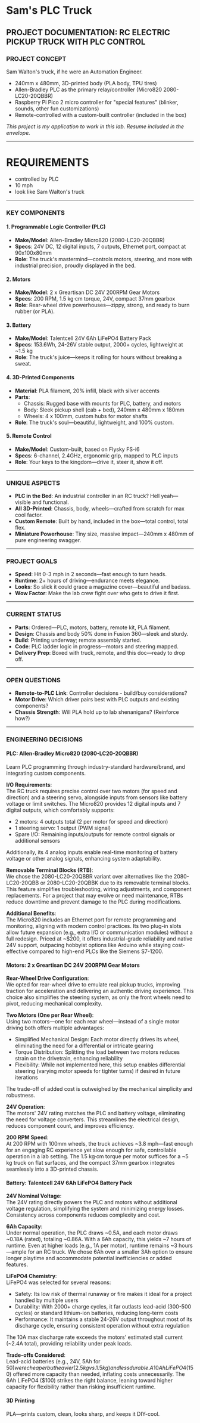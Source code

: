 # Sam's PLC Truck

## PROJECT DOCUMENTATION: RC ELECTRIC PICKUP TRUCK WITH PLC CONTROL

### PROJECT CONCEPT

Sam Walton's truck, if he were an Automation Engineer.

- 240mm x 480mm, 3D-printed body (PLA body, TPU tires)
- Allen-Bradley PLC as the primary relay/controller (Micro820 2080-LC20-20QBBR)
- Raspberry Pi Pico 2 micro controller for "special features" (blinker, sounds, other fun customizations)
- Remote-controlled with a custom-built controller (included in the box)

*This project is my application to work in this lab. Resume included in the envelope.*

---

# REQUIREMENTS
- controlled by PLC
- 10 mph
- look like Sam Walton's truck
  
---

### KEY COMPONENTS

#### 1. Programmable Logic Controller (PLC)
- **Make/Model**: Allen-Bradley Micro820 (2080-LC20-20QBBR)
- **Specs**: 24V DC, 12 digital inputs, 7 outputs, Ethernet port, compact at 90x100x80mm
- **Role**: The truck's mastermind—controls motors, steering, and more with industrial precision, proudly displayed in the bed.

#### 2. Motors
- **Make/Model**: 2 x Greartisan DC 24V 200RPM Gear Motors
- **Specs**: 200 RPM, 1.5 kg·cm torque, 24V, compact 37mm gearbox
- **Role**: Rear-wheel drive powerhouses—zippy, strong, and ready to burn rubber (or PLA).

#### 3. Battery
- **Make/Model**: Talentcell 24V 6Ah LiFePO4 Battery Pack
- **Specs**: 153.6Wh, 24-26V stable output, 2000+ cycles, lightweight at ~1.5 kg
- **Role**: The truck's juice—keeps it rolling for hours without breaking a sweat.

#### 4. 3D-Printed Components
- **Material**: PLA filament, 20% infill, black with silver accents
- **Parts**:
  - Chassis: Rugged base with mounts for PLC, battery, and motors
  - Body: Sleek pickup shell (cab + bed), 240mm x 480mm x 180mm
  - Wheels: 4 x 100mm, custom hubs for motor shafts
- **Role**: The truck's soul—beautiful, lightweight, and 100% custom.

#### 5. Remote Control
- **Make/Model**: Custom-built, based on Flysky FS-i6
- **Specs**: 6-channel, 2.4GHz, ergonomic grip, mapped to PLC inputs
- **Role**: Your keys to the kingdom—drive it, steer it, show it off.

---

### UNIQUE ASPECTS

- **PLC in the Bed**: An industrial controller in an RC truck? Hell yeah—visible and functional.
- **All 3D-Printed**: Chassis, body, wheels—crafted from scratch for max cool factor.
- **Custom Remote**: Built by hand, included in the box—total control, total flex.
- **Miniature Powerhouse**: Tiny size, massive impact—240mm x 480mm of pure engineering swagger.

---

### PROJECT GOALS

- **Speed**: Hit 0-3 mph in 2 seconds—fast enough to turn heads.
- **Runtime**: 2+ hours of driving—endurance meets elegance.
- **Looks**: So slick it could grace a magazine cover—beautiful and badass.
- **Wow Factor**: Make the lab crew fight over who gets to drive it first.

---

### CURRENT STATUS

- **Parts**: Ordered—PLC, motors, battery, remote kit, PLA filament.
- **Design**: Chassis and body 50% done in Fusion 360—sleek and sturdy.
- **Build**: Printing underway; remote assembly started.
- **Code**: PLC ladder logic in progress—motors and steering mapped.
- **Delivery Prep**: Boxed with truck, remote, and this doc—ready to drop off.

---

### OPEN QUESTIONS

- **Remote-to-PLC Link**: Controller decisions - build/buy considerations?
- **Motor Drive**: Which driver pairs best with PLC outputs and existing components?
- **Chassis Strength**: Will PLA hold up to lab shenanigans? (Reinforce how?)

---

### ENGINEERING DECISIONS

#### PLC: Allen-Bradley Micro820 (2080-LC20-20QBBR)

Learn PLC programming through industry-standard hardware/brand, and integrating custom components.

**I/O Requirements**:  
The RC truck requires precise control over two motors (for speed and direction) and a steering servo, alongside inputs from sensors like battery voltage or limit switches. The Micro820 provides 12 digital inputs and 7 digital outputs, which comfortably supports:
- 2 motors: 4 outputs total (2 per motor for speed and direction)
- 1 steering servo: 1 output (PWM signal)
- Spare I/O: Remaining inputs/outputs for remote control signals or additional sensors

Additionally, its 4 analog inputs enable real-time monitoring of battery voltage or other analog signals, enhancing system adaptability.

**Removable Terminal Blocks (RTB)**:  
We chose the 2080-LC20-20QBBR variant over alternatives like the 2080-LC20-20QBB or 2080-LC20-20QBBK due to its removable terminal blocks. This feature simplifies troubleshooting, wiring adjustments, and component replacements. For a project that may evolve or need maintenance, RTBs reduce downtime and prevent damage to the PLC during modifications.

**Additional Benefits**:  
The Micro820 includes an Ethernet port for remote programming and monitoring, aligning with modern control practices. Its two plug-in slots allow future expansion (e.g., extra I/O or communication modules) without a full redesign. Priced at ~$200, it offers industrial-grade reliability and native 24V support, outpacing hobbyist options like Arduino while staying cost-effective compared to high-end PLCs like the Siemens S7-1200.

#### Motors: 2 x Greartisan DC 24V 200RPM Gear Motors

**Rear-Wheel Drive Configuration**:  
We opted for rear-wheel drive to emulate real pickup trucks, improving traction for acceleration and delivering an authentic driving experience. This choice also simplifies the steering system, as only the front wheels need to pivot, reducing mechanical complexity.

**Two Motors (One per Rear Wheel)**:  
Using two motors—one for each rear wheel—instead of a single motor driving both offers multiple advantages:
- Simplified Mechanical Design: Each motor directly drives its wheel, eliminating the need for a differential or intricate gearing
- Torque Distribution: Splitting the load between two motors reduces strain on the drivetrain, enhancing reliability
- Flexibility: While not implemented here, this setup enables differential steering (varying motor speeds for tighter turns) if desired in future iterations

The trade-off of added cost is outweighed by the mechanical simplicity and robustness.

**24V Operation**:  
The motors' 24V rating matches the PLC and battery voltage, eliminating the need for voltage converters. This streamlines the electrical design, reduces component count, and improves efficiency.

**200 RPM Speed**:  
At 200 RPM with 100mm wheels, the truck achieves ~3.8 mph—fast enough for an engaging RC experience yet slow enough for safe, controllable operation in a lab setting. The 1.5 kg·cm torque per motor suffices for a ~5 kg truck on flat surfaces, and the compact 37mm gearbox integrates seamlessly into a 3D-printed chassis.

#### Battery: Talentcell 24V 6Ah LiFePO4 Battery Pack

**24V Nominal Voltage**:  
The 24V rating directly powers the PLC and motors without additional voltage regulation, simplifying the system and minimizing energy losses. Consistency across components reduces complexity and cost.

**6Ah Capacity**:  
Under normal operation, the PLC draws ~0.5A, and each motor draws ~0.18A (rated), totaling ~0.86A. With a 6Ah capacity, this yields ~7 hours of runtime. Even at higher loads (e.g., 1A per motor), runtime remains ~3 hours—ample for an RC truck. We chose 6Ah over a smaller 3Ah option to ensure longer playtime and accommodate potential inefficiencies or added features.

**LiFePO4 Chemistry**:  
LiFePO4 was selected for several reasons:
- Safety: Its low risk of thermal runaway or fire makes it ideal for a project handled by multiple users
- Durability: With 2000+ charge cycles, it far outlasts lead-acid (300-500 cycles) or standard lithium-ion batteries, reducing long-term costs
- Performance: It maintains a stable 24-26V output throughout most of its discharge cycle, ensuring consistent operation without extra regulation

The 10A max discharge rate exceeds the motors' estimated stall current (~2.4A total), providing reliability under peak loads.

**Trade-offs Considered**:  
Lead-acid batteries (e.g., 24V, 5Ah for $50) were cheaper but heavier (2.5 kg vs. 1.5 kg) and less durable. A 10Ah LiFePO4 ($150) offered more capacity than needed, inflating costs unnecessarily. The 6Ah LiFePO4 ($100) strikes the right balance, leaning toward higher capacity for flexibility rather than risking insufficient runtime.

#### 3D Printing
PLA—prints custom, clean, looks sharp, and keeps it DIY-cool.
